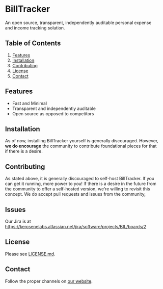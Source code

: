 # BillTracker

An open source, transparent, independently auditable personal expense and income tracking solution.

## Table of Contents

1. [Features](#features)
2. [Installation](#installation)
3. [Contributing](#contributing)
4. [License](#license)
5. [Contact](#contact)

## Features

- Fast and Minimal
- Transparent and independently auditable
- Open source as opposed to competitors

## Installation

As of now, installing BillTracker yourself is generally discouraged. However, **we do encourage** the community to contribute
foundational pieces for that if there is a desire.

## Contributing

As stated above, it is generally discouraged to self-host BillTracker. If you can get it running, more power to you! If
there is a desire in the future from the community to offer a self-hosted version, we're willing to revisit this concept.
We do accept pull requests and issues from the community,

## Issues

Our Jira is at https://kerosenelabs.atlassian.net/jira/software/projects/BIL/boards/2

## License

Please see [LICENSE.md](LICENSE.md).

## Contact

Follow the proper channels on [our website](https://kerosenelabs.com).
